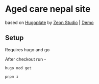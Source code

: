 # Aged care nepal site 

based on [Hugoplate](https://github.com/zeon-studio/hugoplate) by [Zeon Studio](https://zeon.studio/) | [Demo](https://hugoplate.netlify.app/)


## Setup
Requires hugo and go 

After checkout run - 

    hugo mod get

    pnpm i